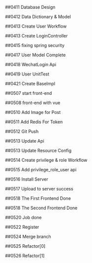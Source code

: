 ##0411 Database Design

##0412 Data Dictionary & Model

##0413 Create User Workflow

##0413 Create LoginController

##0415 fixing spring security

##0417 User Model Complete

##0418 WechatLogin Api

##0419 User UnitTest

##0421 Create BaseImpl

##0507 start front-end

##0508 front-end with vue

##0510 Add Image for Post

##0511 Add Redis For Token

##0512 Git Push

##0513 Update Api

##0513 Update Resource Config

##0514 Create privilege & role Workflow

##0515 Add privilege_role_user api

##0516 Install Server

##0517 Upload to server success

##0518 The First Frontend Done

##0518 The Second Frontend Done

##0520 Job done

##0522 Register

##0524 Merge branch

##0525 Refactor[0]

##0526 Refactor[1]